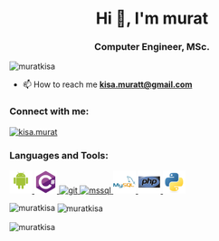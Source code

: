 <h1 align="center">Hi 👋, I'm murat</h1>
<h3 align="center">Computer Engineer, MSc.</h3>

<p align="left"> <img src="https://komarev.com/ghpvc/?username=muratkisa&label=Profile%20views&color=0e75b6&style=flat" alt="muratkisa" /> </p>


- 📫 How to reach me **kisa.muratt@gmail.com**

<h3 align="left">Connect with me:</h3>
<p align="left">
<a href="https://instagram.com/kisa.murat" target="blank"><img align="center" src="https://raw.githubusercontent.com/rahuldkjain/github-profile-readme-generator/master/src/images/icons/Social/instagram.svg" alt="kisa.murat" height="30" width="40" /></a>
</p>

<h3 align="left">Languages and Tools:</h3>
<p align="left"> <a href="https://developer.android.com" target="_blank" rel="noreferrer"> <img src="https://raw.githubusercontent.com/devicons/devicon/master/icons/android/android-original-wordmark.svg" alt="android" width="40" height="40"/> </a> <a href="https://www.w3schools.com/cs/" target="_blank" rel="noreferrer"> <img src="https://raw.githubusercontent.com/devicons/devicon/master/icons/csharp/csharp-original.svg" alt="csharp" width="40" height="40"/> </a> <a href="https://git-scm.com/" target="_blank" rel="noreferrer"> <img src="https://www.vectorlogo.zone/logos/git-scm/git-scm-icon.svg" alt="git" width="40" height="40"/> </a> <a href="https://www.microsoft.com/en-us/sql-server" target="_blank" rel="noreferrer"> <img src="https://www.svgrepo.com/show/303229/microsoft-sql-server-logo.svg" alt="mssql" width="40" height="40"/> </a> <a href="https://www.mysql.com/" target="_blank" rel="noreferrer"> <img src="https://raw.githubusercontent.com/devicons/devicon/master/icons/mysql/mysql-original-wordmark.svg" alt="mysql" width="40" height="40"/> </a> <a href="https://www.php.net" target="_blank" rel="noreferrer"> <img src="https://raw.githubusercontent.com/devicons/devicon/master/icons/php/php-original.svg" alt="php" width="40" height="40"/> </a> <a href="https://www.python.org" target="_blank" rel="noreferrer"> <img src="https://raw.githubusercontent.com/devicons/devicon/master/icons/python/python-original.svg" alt="python" width="40" height="40"/> </a> </p>

<p><img align="left" src="https://github-readme-stats.vercel.app/api/top-langs?username=muratkisa&show_icons=true&locale=en&layout=compact" alt="muratkisa" /></p>

<p>&nbsp;<img align="center" src="https://github-readme-stats.vercel.app/api?username=muratkisa&show_icons=true&locale=en" alt="muratkisa" /></p>

<p><img align="center" src="https://github-readme-streak-stats.herokuapp.com/?user=muratkisa&" alt="muratkisa" /></p>
